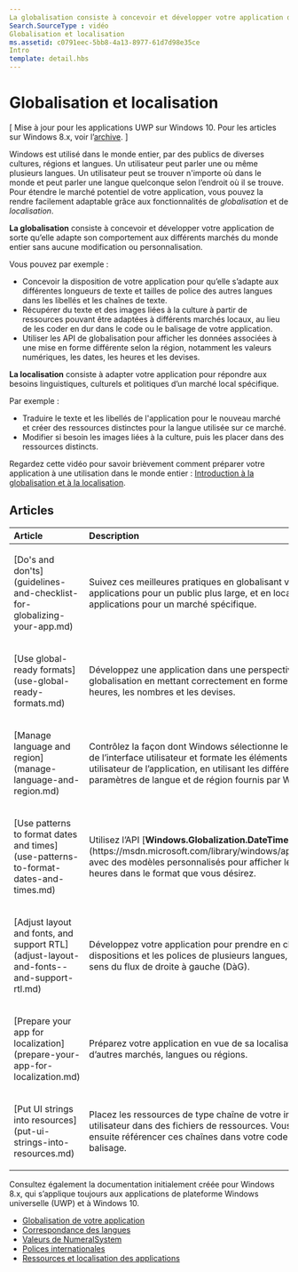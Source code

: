```yaml
---
La globalisation consiste à concevoir et développer votre application de sorte qu’elle adapte son comportement aux différents marchés du monde entier sans aucune modification ou personnalisation.
Search.SourceType : vidéo
Globalisation et localisation
ms.assetid: c0791eec-5bb8-4a13-8977-61d7d98e35ce
Intro
template: detail.hbs
---
```


# Globalisation et localisation


\[ Mise à jour pour les applications UWP sur Windows 10. Pour les articles sur Windows 8.x, voir l’[archive](http://go.microsoft.com/fwlink/p/?linkid=619132). \]

Windows est utilisé dans le monde entier, par des publics de diverses cultures, régions et langues. Un utilisateur peut parler une ou même plusieurs langues. Un utilisateur peut se trouver n'importe où dans le monde et peut parler une langue quelconque selon l’endroit où il se trouve. Pour étendre le marché potentiel de votre application, vous pouvez la rendre facilement adaptable grâce aux fonctionnalités de *globalisation* et de *localisation*.

**La globalisation** consiste à concevoir et développer votre application de sorte qu’elle adapte son comportement aux différents marchés du monde entier sans aucune modification ou personnalisation.

Vous pouvez par exemple :

-   Concevoir la disposition de votre application pour qu’elle s’adapte aux différentes longueurs de texte et tailles de police des autres langues dans les libellés et les chaînes de texte.
-   Récupérer du texte et des images liées à la culture à partir de ressources pouvant être adaptées à différents marchés locaux, au lieu de les coder en dur dans le code ou le balisage de votre application.
-   Utiliser les API de globalisation pour afficher les données associées à une mise en forme différente selon la région, notamment les valeurs numériques, les dates, les heures et les devises.

**La localisation** consiste à adapter votre application pour répondre aux besoins linguistiques, culturels et politiques d’un marché local spécifique.

Par exemple :

-   Traduire le texte et les libellés de l'application pour le nouveau marché et créer des ressources distinctes pour la langue utilisée sur ce marché.
-   Modifier si besoin les images liées à la culture, puis les placer dans des ressources distincts.

Regardez cette vidéo pour savoir brièvement comment préparer votre application à une utilisation dans le monde entier : [Introduction à la globalisation et à la localisation](https://channel9.msdn.com/Blogs/One-Dev-Minute/Introduction-to-globalization-and-localization).

## Articles
<table>
<colgroup>
<col width="50%" />
<col width="50%" />
</colgroup>
<thead>
<tr class="header">
<th align="left">Article</th>
<th align="left">Description</th>
</tr>
</thead>
<tbody>
<tr class="odd">
<td align="left"><p>[Do's and don'ts](guidelines-and-checklist-for-globalizing-your-app.md)</p></td>
<td align="left"><p>Suivez ces meilleures pratiques en globalisant vos applications pour un public plus large, et en localisant vos applications pour un marché spécifique.</p></td>
</tr>
<tr class="odd">
<td align="left"><p>[Use global-ready formats](use-global-ready-formats.md)</p></td>
<td align="left"><p>Développez une application dans une perspective de globalisation en mettant correctement en forme les dates, les heures, les nombres et les devises.</p></td>
</tr>
<tr class="even">
<td align="left"><p>[Manage language and region](manage-language-and-region.md)</p></td>
<td align="left"><p>Contrôlez la façon dont Windows sélectionne les ressources de l’interface utilisateur et formate les éléments de l’interface utilisateur de l’application, en utilisant les différents paramètres de langue et de région fournis par Windows.</p></td>
</tr>
<tr class="odd">
<td align="left"><p>[Use patterns to format dates and times](use-patterns-to-format-dates-and-times.md)</p></td>
<td align="left"><p>Utilisez l’API [<strong>Windows.Globalization.DateTimeFormatting</strong>](https://msdn.microsoft.com/library/windows/apps/br206859) avec des modèles personnalisés pour afficher les dates et les heures dans le format que vous désirez.</p></td>
</tr>
<tr class="even">
<td align="left"><p>[Adjust layout and fonts, and support RTL](adjust-layout-and-fonts--and-support-rtl.md)</p></td>
<td align="left"><p>Développez votre application pour prendre en charge les dispositions et les polices de plusieurs langues, notamment le sens du flux de droite à gauche (DàG).</p></td>
</tr>
<tr class="odd">
<td align="left"><p>[Prepare your app for localization](prepare-your-app-for-localization.md)</p></td>
<td align="left"><p>Préparez votre application en vue de sa localisation pour d’autres marchés, langues ou régions.</p></td>
</tr>
<tr class="even">
<td align="left"><p>[Put UI strings into resources](put-ui-strings-into-resources.md)</p></td>
<td align="left"><p>Placez les ressources de type chaîne de votre interface utilisateur dans des fichiers de ressources. Vous pouvez ensuite référencer ces chaînes dans votre code ou votre balisage.</p></td>
</tr>
</tbody>
</table>

 

Consultez également la documentation initialement créée pour Windows 8.x, qui s’applique toujours aux applications de plateforme Windows universelle (UWP) et à Windows 10.

-   [Globalisation de votre application](https://msdn.microsoft.com/library/windows/apps/xaml/hh965328)
-   [Correspondance des langues](https://msdn.microsoft.com/library/windows/apps/xaml/jj673578.aspx)
-   [Valeurs de NumeralSystem](https://msdn.microsoft.com/library/windows/apps/xaml/jj236471.aspx)
-   [Polices internationales](https://msdn.microsoft.com/library/windows/apps/xaml/dn263115.aspx)
-   [Ressources et localisation des applications](https://msdn.microsoft.com/library/windows/apps/xaml/hh710212.aspx)

 

 





<!--HONumber=Mar16_HO1-->


